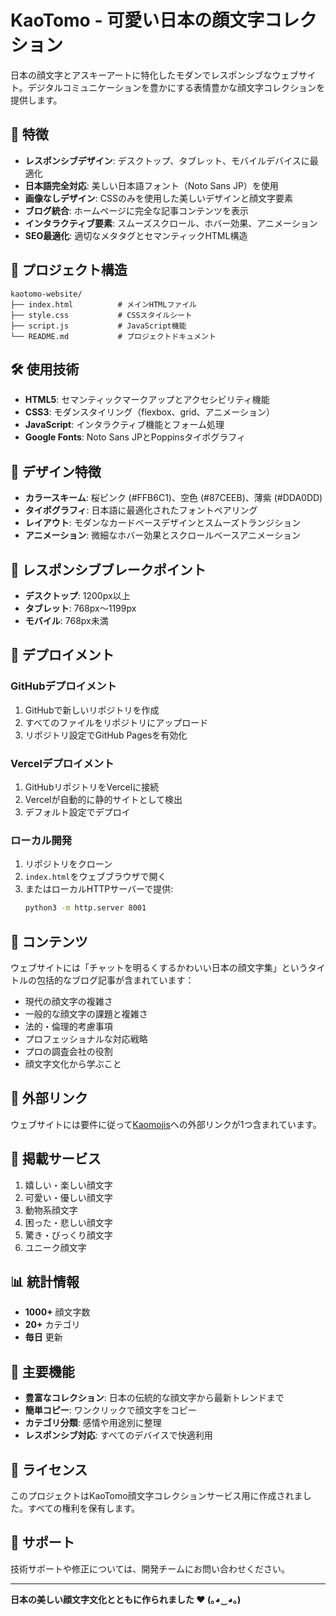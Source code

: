 # KaoTomo - 可愛い日本の顔文字コレクション

日本の顔文字とアスキーアートに特化したモダンでレスポンシブなウェブサイト。デジタルコミュニケーションを豊かにする表情豊かな顔文字コレクションを提供します。

## 🌸 特徴

- **レスポンシブデザイン**: デスクトップ、タブレット、モバイルデバイスに最適化
- **日本語完全対応**: 美しい日本語フォント（Noto Sans JP）を使用
- **画像なしデザイン**: CSSのみを使用した美しいデザインと顔文字要素
- **ブログ統合**: ホームページに完全な記事コンテンツを表示
- **インタラクティブ要素**: スムーズスクロール、ホバー効果、アニメーション
- **SEO最適化**: 適切なメタタグとセマンティックHTML構造

## 📁 プロジェクト構造

```
kaotomo-website/
├── index.html          # メインHTMLファイル
├── style.css           # CSSスタイルシート
├── script.js           # JavaScript機能
└── README.md           # プロジェクトドキュメント
```

## 🛠️ 使用技術

- **HTML5**: セマンティックマークアップとアクセシビリティ機能
- **CSS3**: モダンスタイリング（flexbox、grid、アニメーション）
- **JavaScript**: インタラクティブ機能とフォーム処理
- **Google Fonts**: Noto Sans JPとPoppinsタイポグラフィ

## 🎨 デザイン特徴

- **カラースキーム**: 桜ピンク (#FFB6C1)、空色 (#87CEEB)、薄紫 (#DDA0DD)
- **タイポグラフィ**: 日本語に最適化されたフォントペアリング
- **レイアウト**: モダンなカードベースデザインとスムーズトランジション
- **アニメーション**: 微細なホバー効果とスクロールベースアニメーション

## 📱 レスポンシブブレークポイント

- **デスクトップ**: 1200px以上
- **タブレット**: 768px〜1199px
- **モバイル**: 768px未満

## 🚀 デプロイメント

### GitHubデプロイメント
1. GitHubで新しいリポジトリを作成
2. すべてのファイルをリポジトリにアップロード
3. リポジトリ設定でGitHub Pagesを有効化

### Vercelデプロイメント
1. GitHubリポジトリをVercelに接続
2. Vercelが自動的に静的サイトとして検出
3. デフォルト設定でデプロイ

### ローカル開発
1. リポジトリをクローン
2. `index.html`をウェブブラウザで開く
3. またはローカルHTTPサーバーで提供:
   ```bash
   python3 -m http.server 8001
   ```

## 📄 コンテンツ

ウェブサイトには「チャットを明るくするかわいい日本の顔文字集」というタイトルの包括的なブログ記事が含まれています：

- 現代の顔文字の複雑さ
- 一般的な顔文字の課題と複雑さ
- 法的・倫理的考慮事項
- プロフェッショナルな対応戦略
- プロの調査会社の役割
- 顔文字文化から学ぶこと

## 🔗 外部リンク

ウェブサイトには要件に従って[Kaomojis](https://kaomojis.blog/)への外部リンクが1つ含まれています。

## 🎯 掲載サービス

1. 嬉しい・楽しい顔文字
2. 可愛い・優しい顔文字
3. 動物系顔文字
4. 困った・悲しい顔文字
5. 驚き・びっくり顔文字
6. ユニーク顔文字

## 📊 統計情報

- **1000+** 顔文字数
- **20+** カテゴリ
- **毎日** 更新

## 🌟 主要機能

- **豊富なコレクション**: 日本の伝統的な顔文字から最新トレンドまで
- **簡単コピー**: ワンクリックで顔文字をコピー
- **カテゴリ分類**: 感情や用途別に整理
- **レスポンシブ対応**: すべてのデバイスで快適利用

## 📝 ライセンス

このプロジェクトはKaoTomo顔文字コレクションサービス用に作成されました。すべての権利を保有します。

## 🤝 サポート

技術サポートや修正については、開発チームにお問い合わせください。

---

**日本の美しい顔文字文化とともに作られました ❤️ (｡◕‿◕｡)**

